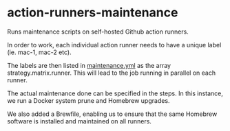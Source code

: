# action-runners-maintenance

Runs maintenance scripts on self-hosted Github action runners.

In order to work, each individual action runner needs to have a unique label (ie. mac-1, mac-2 etc).

The labels are then listed in [maintenance.yml](.github/workflows/maintenance.yml) as the array strategy.matrix.runner. This will lead to the job running in parallel on each runner.

The actual maintenance done can be specified in the steps. In this instance, we run a Docker system prune and Homebrew upgrades.

We also added a Brewfile, enabling us to ensure that the same Homebrew software is installed and maintained on all runners.
